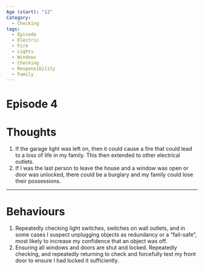 ```yaml
---
Age (start): "12"
Category:
  - Checking
tags:
  - Episode
  - Electric
  - Fire
  - Lights
  - Windows
  - Checking
  - Responsibility
  - Family
---
```

# Episode 4
# Thoughts
1. If the garage light was left on, then it could cause a fire that could lead to a loss of life in my family. This then extended to other electrical outlets.
2. If I was the last person to leave the house and a window was open or door was unlocked, there could be a burglary and my family could lose their possessions.
---
# Behaviours
1. Repeatedly checking light switches, switches on wall outlets, and in some cases I suspect unplugging objects as redundancy or a “fail-safe”, most likely to increase my confidence that an object was off.
2. Ensuring all windows and doors are shut and locked. Repeatedly checking, and repeatedly returning to check and forcefully test my front door to ensure I had locked it sufficiently.
